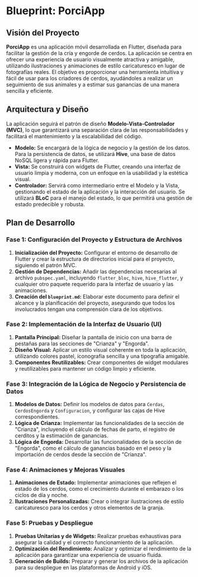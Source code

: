 # Blueprint: PorciApp

## Visión del Proyecto

**PorciApp** es una aplicación móvil desarrollada en Flutter, diseñada para facilitar la gestión de la cría y engorde de cerdos. La aplicación se centra en ofrecer una experiencia de usuario visualmente atractiva y amigable, utilizando ilustraciones y animaciones de estilo caricaturesco en lugar de fotografías reales. El objetivo es proporcionar una herramienta intuitiva y fácil de usar para los criadores de cerdos, ayudándoles a realizar un seguimiento de sus animales y a estimar sus ganancias de una manera sencilla y eficiente.

## Arquitectura y Diseño

La aplicación seguirá el patrón de diseño **Modelo-Vista-Controlador (MVC)**, lo que garantizará una separación clara de las responsabilidades y facilitará el mantenimiento y la escalabilidad del código.

- **Modelo:** Se encargará de la lógica de negocio y la gestión de los datos. Para la persistencia de datos, se utilizará **Hive**, una base de datos NoSQL ligera y rápida para Flutter.
- **Vista:** Se construirá con widgets de Flutter, creando una interfaz de usuario limpia y moderna, con un enfoque en la usabilidad y la estética visual.
- **Controlador:** Servirá como intermediario entre el Modelo y la Vista, gestionando el estado de la aplicación y la interacción del usuario. Se utilizará **BLoC** para el manejo del estado, lo que permitirá una gestión de estado predecible y robusta.

## Plan de Desarrollo

### Fase 1: Configuración del Proyecto y Estructura de Archivos

1.  **Inicialización del Proyecto:** Configurar el entorno de desarrollo de Flutter y crear la estructura de directorios inicial para el proyecto, siguiendo el patrón MVC.
2.  **Gestión de Dependencias:** Añadir las dependencias necesarias al archivo `pubspec.yaml`, incluyendo `flutter_bloc`, `hive`, `hive_flutter`, y cualquier otro paquete requerido para la interfaz de usuario y las animaciones.
3.  **Creación del `blueprint.md`:** Elaborar este documento para definir el alcance y la planificación del proyecto, asegurando que todos los involucrados tengan una comprensión clara de los objetivos.

### Fase 2: Implementación de la Interfaz de Usuario (UI)

1.  **Pantalla Principal:** Diseñar la pantalla de inicio con una barra de pestañas para las secciones de "Crianza" y "Engorda".
2.  **Diseño Visual:** Aplicar un estilo visual coherente en toda la aplicación, utilizando colores pastel, iconografía sencilla y una tipografía amigable.
3.  **Componentes Reutilizables:** Crear componentes de widget modulares y reutilizables para mantener un código limpio y eficiente.

### Fase 3: Integración de la Lógica de Negocio y Persistencia de Datos

1.  **Modelos de Datos:** Definir los modelos de datos para `Cerdas`, `CerdosEngorda` y `Configuracion`, y configurar las cajas de Hive correspondientes.
2.  **Lógica de Crianza:** Implementar las funcionalidades de la sección de "Crianza", incluyendo el cálculo de fechas de parto, el registro de cerditos y la estimación de ganancias.
3.  **Lógica de Engorda:** Desarrollar las funcionalidades de la sección de "Engorda", como el cálculo de ganancias basado en el peso y la importación de cerdos desde la sección de "Crianza".

### Fase 4: Animaciones y Mejoras Visuales

1.  **Animaciones de Estado:** Implementar animaciones que reflejen el estado de los cerdos, como el crecimiento durante el embarazo o los ciclos de día y noche.
2.  **Ilustraciones Personalizadas:** Crear o integrar ilustraciones de estilo caricaturesco para los cerdos y otros elementos de la granja.

### Fase 5: Pruebas y Despliegue

1.  **Pruebas Unitarias y de Widgets:** Realizar pruebas exhaustivas para asegurar la calidad y el correcto funcionamiento de la aplicación.
2.  **Optimización del Rendimiento:** Analizar y optimizar el rendimiento de la aplicación para garantizar una experiencia de usuario fluida.
3.  **Generación de Builds:** Preparar y generar los archivos de la aplicación para su despliegue en las plataformas de Android y iOS.

